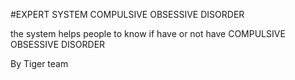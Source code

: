 #EXPERT SYSTEM COMPULSIVE OBSESSIVE DISORDER

the system helps people to know if have or not have COMPULSIVE OBSESSIVE DISORDER

By Tiger team 

